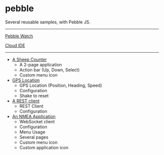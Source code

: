 # pebble
Several reusable samples, with Pebble JS.

---

[Pebble Watch](https://www.pebble.com/)

[Cloud IDE](https://cloudpebble.net/)

---

- [A Sheep Counter](https://github.com/OlivierLD/pebble/tree/master/Counter.app)
    - A 2-page application
    - Action bar (Up, Down, Select)
    - Custom menu icon
- [GPS Location](https://github.com/OlivierLD/pebble/tree/master/GPS.Location) 
    - GPS Location (Position, Heading, Speed)
    - Configuration
    - Shake to reset
- [A REST client](https://github.com/OlivierLD/pebble/tree/master/REST.app) 
    - REST Client
    - Configuration
- [An NMEA Application](https://github.com/OlivierLD/pebble/tree/master/NMEA.app)
    - WebSocket client
    - Configuration
    - Menu Usage
    - Several pages
    - Custom menu icon
    - Custom application icon
